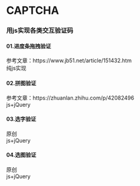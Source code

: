 # CAPTCHA
<h3>用js实现各类交互验证码</h3>
<h4>01.进度条拖拽验证</h4>
<p>参考文章：https://www.jb51.net/article/151432.htm</br>纯js实现</p>
<h4>02.拼图验证</h4>
<p>参考文章：https://zhuanlan.zhihu.com/p/42082496</br>js+jQuery</p>
<h4>03.选字验证</h4>
<p>原创</br>js+jQuery</br></p>
<h4>04.选图验证</h4>
<p>原创</br>js+jQuery</p>

